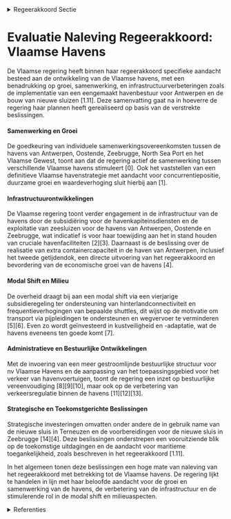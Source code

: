 

<details>
        <summary>Regeerakkoord Sectie </summary>
        <p>1.11 Havens De Vlaamse havens zijn de motor van de Vlaamse economie. We stimuleren de samenwerking tussen de verschillende Vlaamse havens en zorgen voor voldoende groeikansen voor elke haven. We vergroten de slagkracht van de havens van Antwerpen, North Sea Port, Oostende en Zeebrugge. We faciliteren een eengemaakt haven-bestuur voor linker- en rechteroever van het Antwerpse havengebied. Vanuit het Vlaams niveau nemen we de verantwoordelijkheid om ervoor te zorgen dat alle informatica en communicatie technologieplatformen van alle actoren op elkaar worden afgestemd. We gaan na welke bestuurlijke vereenvoudi-gingen doorgevoerd kunnen worden en evalueren het havendecreet om beter in te spelen op de toekomstige uitdagingen. De samenwerking met de havens is vastgelegd in een koepelovereenkomst die nu doorvertaald wordt in individuele overeenkomsten per haven. Uitgangspunt is dat de havens binnen dit kader zelf verantwoordelijk worden voor hun werking en ook expliciet aangeven welke bijdrage zij zullen leveren aan de noodzakelijke modal shift in het goederenverkeer. De Vlaamse overheid blijft verantwoordelijk voor haar decretaal vastgelegde kerntaken met name de maritieme toegang, sluiscomplexen en de werking van de Havenkapiteinsdienst. De Vlaamse regering engageert zich tegelijkertijd om verder maximaal bij te dragen aan de strategische investeringen in de havens. Tijdens deze bestuursperiode wordt de nieuwe sluis in Terneuzen in gebruik genomen en wordt gestart aan de bouw van de nieuwe sluis in Zeebrugge. We nemen zo snel mogelijk een robuust voorkeursbe-sluit voor de realisatie van extra containercapaci-teit voor de haven van Antwerpen – inclusief het tweede getijdendok – zodat de werken zo spoedig mogelijk kunnen aanvangen. Pijpleidingen moeten als een volwaardige trans-portmodus worden ingezet om de modal shift te ondersteunen. We reserveren ruimte voor leidin-genzones die de aanleg van bijkomende pijplei-dingen mogelijk maken. We werken een structurele oplossing uit voor het verzekeren van de continuïteit van de dienstverle-ning in het kader van de toegankelijkheid van de Vlaamse havens. Samen met de loodsen worden de voorwaarden onderzocht waaronder de Dienst Afzonderlijk Beheer Loodswezen kan evolueren naar een bedrijfsstructuur in eigen beheer van die loodsen. Het garanderen van de kustveiligheid bij een veranderend klimaat blijft absolute prioriteit. In samenwerking met de lokale besturen die hierin ook een verantwoordelijkheid opnemen, werken we aan klimaatadaptatie door te investeren in kustveiligheid wat ook de Vlaamse havens ten goede komt. </p>
        </details> 

# Evaluatie Naleving Regeerakkoord: Vlaamse Havens

De Vlaamse regering heeft binnen haar regeerakkoord specifieke aandacht besteed aan de ontwikkeling van de Vlaamse havens, met een benadrukking op groei, samenwerking, en infrastructuurverbeteringen zoals de implementatie van een eengemaakt havenbestuur voor Antwerpen en de bouw van nieuwe sluizen [1.11]. Deze samenvatting gaat na in hoeverre de regering haar plannen heeft gerealiseerd op basis van de verstrekte beslissingen.

#### Samenwerking en Groei
De goedkeuring van individuele samenwerkingsovereenkomsten tussen de havens van Antwerpen, Oostende, Zeebrugge, North Sea Port en het Vlaamse Gewest, toont aan dat de regering actief de samenwerking tussen verschillende Vlaamse havens stimuleert \[0\]. Ook het vaststellen van een definitieve Vlaamse havenstrategie met aandacht voor concurrentiepositie, duurzame groei en waardeverhoging sluit hierbij aan \[1\]. 

#### Infrastructuurontwikkelingen
De Vlaamse regering toont verder engagement in de infrastructuur van de havens door de subsidiëring voor de havenkapiteinsdiensten en de exploitatie van zeesluizen voor de havens van Antwerpen, Oostende en Zeebrugge, wat indicatief is voor haar toewijding aan het in stand houden van cruciale havenfaciliteiten \[2\]\[3\]. Daarnaast is de beslissing over de realisatie van extra containercapaciteit in de haven van Antwerpen, inclusief het tweede getijdendok, een directe uitvoering van het regeerakkoord en bevordering van de economische groei van de havens \[4\].

#### Modal Shift en Milieu
De overheid draagt bij aan een modal shift via een vierjarige subsidieregeling ter ondersteuning van hinterlandconnectiviteit en frequentieverhogingen van bepaalde shuttles, dit wijst op de motivatie om transport via pijpleidingen te ondersteunen en wegvervoer te verminderen \[5\]\[6\]. Even zo wordt geïnvesteerd in kustveiligheid en -adaptatie, wat de havens eveneens ten goede komt \[7\].

#### Administratieve en Bestuurlijke Ontwikkelingen
Met de invoering van een meer gestroomlijnde bestuurlijke structuur voor nv Vlaamse Havens en de aanpassing van het toepassingsgebied voor het verkeer van havenvoertuigen, toont de regering een inzet op bestuurlijke vereenvoudiging \[8\]\[9\]\[10\], maar ook op de verbetering van verkeersregulatie binnen de havens \[11\]\[12\]\[13\].

#### Strategische en Toekomstgerichte Beslissingen
Strategische investeringen omvatten onder andere de in gebruik name van de nieuwe sluis in Terneuzen en de voorbereidingen voor de nieuwe sluis in Zeebrugge \[14\]\[4\]. Deze beslissingen onderstrepen een vooruitziende blik op de toekomstige uitdagingen en de aandacht voor maritieme toegankelijkheid, zoals beschreven in het regeerakkoord [1.11].

In het algemeen tonen deze beslissingen een hoge mate van naleving van het regeerakkoord met betrekking tot de Vlaamse havens. De regering lijkt te handelen in lijn met haar beloofde aandacht voor de groei en samenwerking van de havens, de verbetering van de infrastructuur en de stimulerende rol in de modal shift en milieuaspecten.

<details>
        <summary> Referenties</summary>
        **[\[0\]](https://beslissingenvlaamseregering.vlaanderen.be/?search=Vlaamse%20havenstrategie%3A%20ontwerpen%20van%20individuele%20samenwerkingsovereenkomst%20tussen%20de%20havens%20van%20Antwerpen%2C%20Oostende%2C%20Zeebrugge%2C%20North%20Sea%20Port%20en%20het%20Vlaamse%20Gewest&dateOption=select&startDate=2021-12-17T09%3A00%3A00Z&endDate=2021-12-17T09%3A00%3A00Z)** : **(2021-12-17)** Vlaamse havenstrategie: ontwerpen van individuele samenwerkingsovereenkomst tussen de havens van Antwerpen, Oostende, Zeebrugge, North Sea Port en het Vlaamse Gewest 

**[\[1\]](https://beslissingenvlaamseregering.vlaanderen.be/?search=Vlaamse%20havenstrategie&dateOption=select&startDate=2021-12-17T09%3A00%3A00Z&endDate=2021-12-17T09%3A00%3A00Z)** : **(2021-12-17)** Vlaamse havenstrategie 

**[\[2\]](https://beslissingenvlaamseregering.vlaanderen.be/?search=Havens%3A%20havenkapiteindiensten%20en%20sluizen&dateOption=select&startDate=2020-12-18T09%3A00%3A00Z&endDate=2020-12-18T09%3A00%3A00Z)** : **(2020-12-18)** Havens: havenkapiteindiensten en sluizen 

**[\[3\]](https://beslissingenvlaamseregering.vlaanderen.be/?search=Havenbedrijven%3A%20subsidie%20aanleg%2C%20onderhoud%20en%20exploitatie%20zeesluizen&dateOption=select&startDate=2021-12-17T09%3A00%3A00Z&endDate=2021-12-17T09%3A00%3A00Z)** : **(2021-12-17)** Havenbedrijven: subsidie aanleg, onderhoud en exploitatie zeesluizen 

**[\[4\]](https://beslissingenvlaamseregering.vlaanderen.be/?search=Voorkeursbesluit%20complex%20project%20extra%20containerbehandelingscapaciteit%20in%20het%20havengebied%20Antwerpen%20%28ECA%29%0A%0A&dateOption=select&startDate=2020-01-31T09%3A00%3A00Z&endDate=2020-01-31T09%3A00%3A00Z)** : **(2020-01-31)** Voorkeursbesluit complex project extra containerbehandelingscapaciteit in het havengebied Antwerpen (ECA)

 

**[\[5\]](https://beslissingenvlaamseregering.vlaanderen.be/?search=Impulsprogramma%20binnenvaart%3A%20subsidieregeling&dateOption=select&startDate=2021-11-19T09%3A00%3A00Z&endDate=2021-11-19T09%3A00%3A00Z)** : **(2021-11-19)** Impulsprogramma binnenvaart: subsidieregeling 

**[\[6\]](https://beslissingenvlaamseregering.vlaanderen.be/?search=Impulsprogramma%20binnenvaart%3A%20subsidieregeling&dateOption=select&startDate=2022-01-14T09%3A00%3A00Z&endDate=2022-01-14T09%3A00%3A00Z)** : **(2022-01-14)** Impulsprogramma binnenvaart: subsidieregeling 

**[\[7\]](https://beslissingenvlaamseregering.vlaanderen.be/?search=Plan%20Vlaamse%20Veerkracht%3A%20Vlaggenschipprojecten%20ter%20versterking%20van%20het%20watersysteem%20van%20de%20kustduinen&dateOption=select&startDate=2022-10-28T08%3A00%3A00Z&endDate=2022-10-28T08%3A00%3A00Z)** : **(2022-10-28)** Plan Vlaamse Veerkracht: Vlaggenschipprojecten ter versterking van het watersysteem van de kustduinen 

**[\[8\]](https://beslissingenvlaamseregering.vlaanderen.be/?search=nv%20Vlaamse%20havens%3A%20voordracht%20bestuurders&dateOption=select&startDate=2022-11-18T09%3A00%3A00Z&endDate=2022-11-18T09%3A00%3A00Z)** : **(2022-11-18)** nv Vlaamse havens: voordracht bestuurders 

**[\[9\]](https://beslissingenvlaamseregering.vlaanderen.be/?search=nv%20Vlaamse%20Havens%3A%20uitzondering%20op%20de%20verplichting%20om%20te%20voorzien%20in%20%C3%A9%C3%A9n%20derde%20onafhankelijke%20bestuurders&dateOption=select&startDate=2022-07-15T08%3A00%3A00Z&endDate=2022-07-15T08%3A00%3A00Z)** : **(2022-07-15)** nv Vlaamse Havens: uitzondering op de verplichting om te voorzien in één derde onafhankelijke bestuurders 

**[\[10\]](https://beslissingenvlaamseregering.vlaanderen.be/?search=Vaststelling%20toepassingsgebied%20verordening%20voor%20het%20verkeer%20van%20havenvoertuigen%20in%20de%20haven%20van%20Antwerpen&dateOption=select&startDate=2021-06-18T08%3A00%3A00Z&endDate=2021-06-18T08%3A00%3A00Z)** : **(2021-06-18)** Vaststelling toepassingsgebied verordening voor het verkeer van havenvoertuigen in de haven van Antwerpen 

**[\[11\]](https://beslissingenvlaamseregering.vlaanderen.be/?search=Gewijzigde%20statuten%20nv%20Vlaamse%20havens&dateOption=select&startDate=2023-01-20T09%3A00%3A00Z&endDate=2023-01-20T09%3A00%3A00Z)** : **(2023-01-20)** Gewijzigde statuten nv Vlaamse havens 

**[\[12\]](https://beslissingenvlaamseregering.vlaanderen.be/?search=Vaststelling%20verkeersverordening%20havenvoertuigen%20in%20de%20haven%20van%20Antwerpen&dateOption=select&startDate=2020-12-11T09%3A00%3A00Z&endDate=2020-12-11T09%3A00%3A00Z)** : **(2020-12-11)** Vaststelling verkeersverordening havenvoertuigen in de haven van Antwerpen 

**[\[13\]](https://beslissingenvlaamseregering.vlaanderen.be/?search=Toepassingsgebied%20verkeer%20van%20havenvoertuigen%20in%20de%20haven%20van%20Antwerpen%3A%20wijzigingsbesluit&dateOption=select&startDate=2023-12-15T09%3A00%3A00Z&endDate=2023-12-15T09%3A00%3A00Z)** : **(2023-12-15)** Toepassingsgebied verkeer van havenvoertuigen in de haven van Antwerpen: wijzigingsbesluit 

**[\[14\]](https://beslissingenvlaamseregering.vlaanderen.be/?search=Wijziging%20Havendecreet&dateOption=select&startDate=2021-06-18T08%3A00%3A00Z&endDate=2021-06-18T08%3A00%3A00Z)** : **(2021-06-18)** Wijziging Havendecreet 
        </details> 

